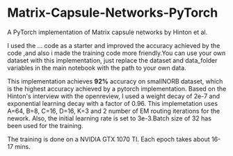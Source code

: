 # Matrix-Capsule-Networks-PyTorch
A PyTorch implementation of Matrix capsule networks by Hinton et al.

I used the ... code as a starter and improved the accuracy achieved by the code ,and also i made the training code more friendly.You can use your own dataset with this implementation, just replace the dataset and data_folder variables in the main notebook with the path to your own data.

This implementation achieves **92%** accuracy on smallNORB dataset, which is the highest accuracy achieved by a pytorch implementation. Based on the Hinton's interview with the openreview, I used a weight decay of 2e-7 and exponential learning decay with a factor of 0.96.
This implemetation uses A=64, B=8, C=16, D=16, K=3 and 2 number of EM routing iterations for the nework. Also, the initial learning rate is set to 3e-3.Batch size of 32 has been used for the training. 

The training is done on a NVIDIA GTX 1070 TI. Each epoch takes about 16-17 mins.


